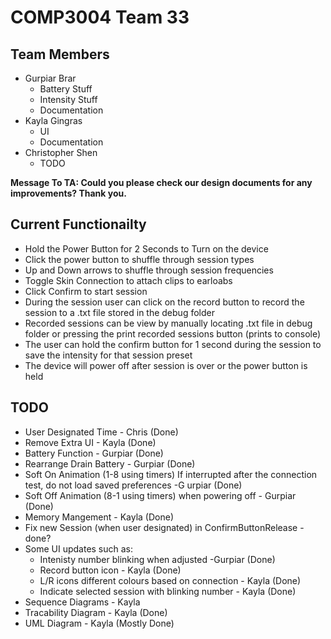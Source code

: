 # COMP3004 Team 33
## Team Members
- Gurpiar Brar
  - Battery Stuff
  - Intensity Stuff
  - Documentation
- Kayla Gingras
  - UI
  - Documentation
- Christopher Shen
  - TODO
 
**Message To TA: Could you please check our design documents for any improvements? Thank you.**
 
  ## Current Functionailty 
 - Hold the Power Button for 2 Seconds to Turn on the device
 - Click the power button to shuffle through session types
 - Up and Down arrows to shuffle through session frequencies
 - Toggle Skin Connection to attach clips to earloabs
 - Click Confirm to start session
 - During the session user can click on the record button to record the session to a .txt file stored in the debug folder
 - Recorded sessions can be view by manually locating .txt file in debug folder or pressing the print recorded sessions button (prints to console)
 - The user can hold the confirm button for 1 second during the session to save the intensity for that session preset
 - The device will power off after session is over or the power button is held
 
 
 ## TODO
- User Designated Time - Chris (Done)
- Remove Extra UI - Kayla (Done)
- Battery Function - Gurpiar (Done)
- Rearrange Drain Battery - Gurpiar (Done)
- Soft On Animation (1-8 using timers) If interrupted after the connection test, do not load saved preferences -G urpiar (Done)
- Soft Off Animation (8-1 using timers) when powering off - Gurpiar (Done)
- Memory Mangement - Kayla (Done)
- Fix new Session (when user designated) in ConfirmButtonRelease - done?
- Some UI updates such as:
  - Intenisty number blinking when adjusted -Gurpiar (Done)
  - Record button icon - Kayla (Done)
  - L/R icons different colours based on connection - Kayla (Done)
  - Indicate selected session with blinking number - Kayla (Done)
- Sequence Diagrams - Kayla
- Tracability Diagram - Kayla (Done)
- UML Diagram - Kayla (Mostly Done)
